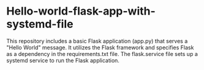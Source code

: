 # Hello-world-flask-app-with-systemd-file

This repository includes a basic Flask application (app.py) that serves a "Hello World" message. It utilizes the Flask framework and specifies Flask as a dependency in the requirements.txt file. The flask.service file sets up a systemd service to run the Flask application.
